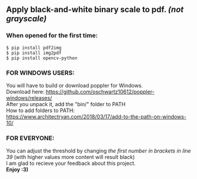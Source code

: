 ## Apply black-and-white binary scale to pdf. *(not grayscale)* <br>

### When opened for the first time:<br>
    $ pip install pdf2img  
    $ pip install img2pdf  
    $ pip install opencv-python  

### FOR WINDOWS USERS:<br>
You will have to build or download poppler for Windows.<br>
Download here: https://github.com/oschwartz10612/poppler-windows/releases/<br>
After you unpack it, add the "bin/" folder to PATH<br>
How to add folders to PATH: https://www.architectryan.com/2018/03/17/add-to-the-path-on-windows-10/<br>

### FOR EVERYONE:<br>
You can adjust the threshold by changing *the first number in brackets in line 39* (with higher values more content will result black)<br>
I am glad to recieve your feedback about this project.<br>
**Enjoy :3)**